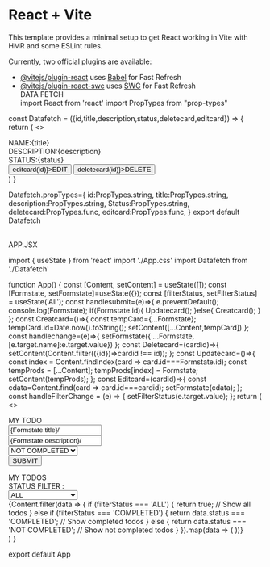 # React + Vite

This template provides a minimal setup to get React working in Vite with HMR and some ESLint rules.

Currently, two official plugins are available:

- [@vitejs/plugin-react](https://github.com/vitejs/vite-plugin-react/blob/main/packages/plugin-react/README.md) uses [Babel](https://babeljs.io/) for Fast Refresh
- [@vitejs/plugin-react-swc](https://github.com/vitejs/vite-plugin-react-swc) uses [SWC](https://swc.rs/) for Fast Refresh
  <br>DATA FETCH<br>
import React from 'react'
import PropTypes from "prop-types"

const Datafetch = ({id,title,description,status,deletecard,editcard}) => {
  return (
    <>  
<div className="card cardbody">
  <div className="card-body">
  <div>NAME:{title}</div>
   <div>DESCRIPTION:{description}</div>
   <div>STATUS:{status}</div>
   <div>
    <button className='ebtn'onClick={()=>editcard(id)}>EDIT</button>
    <button className='dbtn' onClick={()=>deletecard(id)}>DELETE</button>
   </div>
  </div>
</div>
    </>
  )
}

Datafetch.propTypes={
  id:PropTypes.string,
  title:PropTypes.string,
  description:PropTypes.string,
  Status:PropTypes.string,
  deletecard:PropTypes.func,
  editcard:PropTypes.func,
}
export default Datafetch

<br>APP.JSX<br>

import { useState } from 'react'
import './App.css'
import Datafetch from './Datafetch'

function App() {
  const [Content, setContent] = useState([]);
  const [Formstate, setFormstate]=useState({});
  const [filterStatus, setFilterStatus] = useState('All');
  const handlesubmit=(e)=>{
    e.preventDefault();
    console.log(Formstate);
    if(Formstate.id){
      Updatecard();
    }else{
      Creatcard();
    }
  };
  const Creatcard=()=>{
    const tempCard={...Formstate};
    tempCard.id=Date.now().toString();
    setContent([...Content,tempCard])
  };
  const handlechange=(e)=>{
    setFormstate({
      ...Formstate, 
      [e.target.name]:e.target.value})
  };
  const Deletecard=(cardid)=>{
setContent(Content.filter(({id})=>cardid !== id));
  };
  const Updatecard=()=>{
    const index = Content.findIndex(card => card.id===Formstate.id);
    const tempProds = [...Content];
    tempProds[index] = Formstate;
    setContent(tempProds);
  };
  const Editcard=(cardid)=>{
    const cdata=Content.find(card => card.id===cardid);
    setFormstate(cdata);
  };
  const handleFilterChange = (e) => {
    setFilterStatus(e.target.value);
  };
  return (
    <>
  <div className='Title'>MY TODO</div>
  <form onSubmit={handlesubmit}>
  <div className="row">
    <div className="col">
      <input type="text" name="title" className="form-control" placeholder="TODO NAME" onChange={handlechange} value={Formstate.title}/>
    </div>
    <div className="col">
      <input type="text" name="description" className="form-control" placeholder="TODO DESCRIPTION" onChange={handlechange} value={Formstate.description}/>
    </div>
    <div className="col">
    <select name="status" className="form-control" onChange={handlechange} value={Formstate.status}>
    <option>NOT COMPLETED</option>
    <option>COMPLETED</option>
    </select>
    </div>
    <div>
    <button type="submit" className="btn btn-primary">SUBMIT</button>
    </div>
  </div>
</form>
<div>
  <div className='Title'>MY TODOS</div>
<div className='Filtercnt'>
<div className='Filter'>STATUS FILTER :</div>
  <div className="col">
  <select className="form-control" value={filterStatus} onChange={handleFilterChange}>
  <option>ALL</option>
  <option>NOT COMPLETED</option>
  <option>COMPLETED</option>
  </select>
</div>
</div>
</div>
<div className='cardflex'>{Content.filter(data => {
    if (filterStatus === 'ALL') {
      return true; // Show all todos
    } else if (filterStatus === 'COMPLETED') {
      return data.status === 'COMPLETED'; // Show completed todos
    } else {
      return data.status === 'NOT COMPLETED'; // Show not completed todos
    }
  }).map(data => (
    <Datafetch {...data} key={data.id} deletecard={Deletecard} editcard={Editcard} />
  ))}</div>
  </>
  )
}

export default App
